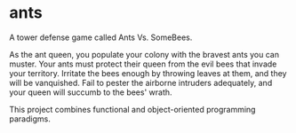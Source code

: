 # ants
A tower defense game called Ants Vs. SomeBees.

As the ant queen, you populate your colony with the bravest ants you can muster. Your ants must protect their queen 
from the evil bees that invade your territory. Irritate the bees enough by throwing leaves at them, and they will be 
vanquished. Fail to pester the airborne intruders adequately, and your queen will succumb to the bees' wrath. 

This project combines functional and object-oriented programming paradigms.
